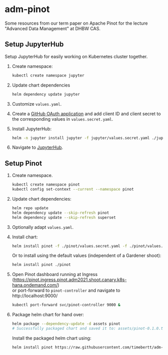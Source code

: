 # adm-pinot

Some resources from our term paper on Apache Pinot for the lecture "Advanced Data Management" at DHBW CAS.

## Setup JupyterHub

Setup JupyterHub for easily working on Kubernetes cluster together.

1. Create namespace:
    ```bash
    kubectl create namespace jupyter
    ```
   
1. Update chart dependencies
    ```bash
    helm dependency update jupyter
    ```

1. Customize `values.yaml`.

1. Create a [GitHub OAuth application](https://github.com/settings/applications/new) and add client ID and client secret
to the corresponding values in `values.secret.yaml`.

1. Install JupyterHub:
    ```bash
    helm -n jupyter install jupyter -f jupyter/values.secret.yaml ./jupyter
    ```

1. Navigate to [JupyterHub](https://jupyter.ingress.pinot.adm2021.shoot.canary.k8s-hana.ondemand.com).

## Setup Pinot

1. Create namespace.
    ```bash
    kubectl create namespace pinot
    kubectl config set-context --current --namespace pinot
    ```

1. Update chart dependencies:
    ```bash
    helm repo update
    helm dependency update --skip-refresh pinot
    helm dependency update --skip-refresh superset
    ```

1. Optionally adapt `values.yaml`.

1. Install chart:
    ```bash
    helm install pinot -f ./pinot/values.secret.yaml -f ./pinot/values.shoot.yaml ./pinot
    ```
   
    Or to install using the default values (independent of a Gardener shoot):
    ```bash
    helm install pinot ./pinot
    ```
1. Open Pinot dashboard running at Ingress (https://pinot.ingress.pinot.adm2021.shoot.canary.k8s-hana.ondemand.com/)  
    or port-forward to `pinot-controller` and navigate to http://localhost:9000/
    ```bash
    kubectl port-forward svc/pinot-controller 9000 &
    ```

1. Package helm chart for hand over:
    ```bash
    helm package --dependency-update -d assets pinot
    # Successfully packaged chart and saved it to: assets/pinot-0.1.0.tgz
    ```

    Install the packaged helm chart using:
    ```bash
    helm install pinot https://raw.githubusercontent.com/timebertt/adm-pinot/master/assets/pinot-0.1.0.tgz
    ```
